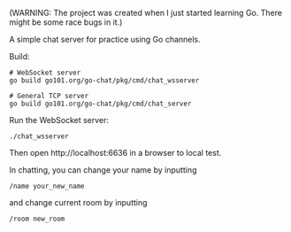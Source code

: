 (WARNING: The project was created when I just started learning Go.
There might be some race bugs in it.)

A simple chat server for practice using Go channels.

Build:
```
# WebSocket server
go build go101.org/go-chat/pkg/cmd/chat_wsserver

# General TCP server
go build go101.org/go-chat/pkg/cmd/chat_server
```

Run the WebSocket server:

```
./chat_wsserver
```

Then open http://localhost:6636 in a browser to local test.

In chatting, you can change your name by inputting

```
/name your_new_name
```

and change current room by inputting
```
/room new_room
```

